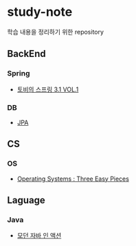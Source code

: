 # study-note
학습 내용을 정리하기 위한 repository

## BackEnd

### Spring
- [토비의 스프링 3.1 VOL.1](https://github.com/zangsu/study-note/tree/main/BE/Spring/%ED%86%A0%EB%B9%84%EC%9D%98%20%EC%8A%A4%ED%94%84%EB%A7%81%203.1/Vol.1)

### DB
- [JPA]()


## CS

### OS

- [Operating Systems : Three Easy Pieces](https://github.com/zangsu/study-note/tree/main/OS/Operating%20Systems%20:%20Three%20Easy%20Pieces)

## Laguage

### Java

- [모던 자바 인 액션](https://github.com/zangsu/study-note/tree/main/Language/Java/%EB%AA%A8%EB%8D%98%20%EC%9E%90%EB%B0%94%20%EC%9D%B8%20%EC%95%A1%EC%85%98)
